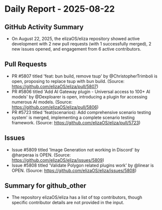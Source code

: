 # Daily Report - 2025-08-22

## GitHub Activity Summary
- On August 22, 2025, the elizaOS/eliza repository showed active development with 2 new pull requests (with 1 successfully merged), 2 new issues opened, and engagement from 6 active contributors.

## Pull Requests
- PR #5807 titled 'feat: bun build, remove tsup' by @ChristopherTrimboli is open, proposing to replace tsup with bun build. (Source: https://github.com/elizaOS/eliza/pull/5807)
- PR #5806 titled 'Add AI Gateway plugin - Universal access to 100+ AI models' by @Dexploarer is open, introducing a plugin for accessing numerous AI models. (Source: https://github.com/elizaOS/eliza/pull/5806)
- PR #5723 titled 'feat(scenarios): Add comprehensive scenario testing system' is merged, implementing a complete scenario testing framework. (Source: https://github.com/elizaOS/eliza/pull/5723)

## Issues
- Issue #5809 titled 'Image Generation not working in Discord' by @harperaa is OPEN. (Source: https://github.com/elizaOS/eliza/issues/5809)
- Issue #5808 titled 'Validate Polygon related plugins work' by @linear is OPEN. (Source: https://github.com/elizaOS/eliza/issues/5808)

## Summary for github_other
- The repository elizaOS/eliza has a list of top contributors, though specific contributor details are not provided in the input.